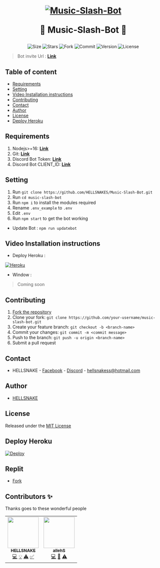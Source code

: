 <h1 align="center">
    <a href="#"><img src="https://i.imgur.com/DKzymiY.gif" alt="Music-Slash-Bot"></a>
    
   🤖 Music-Slash-Bot 🤖
</h1>

<p align="center">
    <img alt="Size" src="https://img.shields.io/github/languages/code-size/HELLSNAKES/Music-Slash-Bot">
    <img alt="Stars" src="https://img.shields.io/github/stars/HELLSNAKES/Music-Slash-Bot">
    <img alt="Fork" src="https://img.shields.io/github/forks/HELLSNAKES/Music-Slash-Bot">
    <img alt="Commit" src="https://img.shields.io/github/commit-activity/y/HELLSNAKES/Music-Slash-Bot">
    <img alt="Version" src="https://img.shields.io/github/package-json/v/HELLSNAKES/Music-Slash-Bot">
    <img alt="License" src="https://img.shields.io/github/license/HELLSNAKES/Music-Slash-Bot">
</p>

> Bot invite Url :  **[Link](https://discord.com/api/oauth2/authorize?client_id=898055197102866453&permissions=412320324672&scope=bot%20applications.commands)**

## Table of content

* [Requirements](#Requirements)
* [Setting](#Setting)
* [Video Installation instructions](#Video-Installation-instructions)
* [Contributing](#Contributing)
* [Contact](#Contact)
* [Author](#Author)
* [License](#License)
* [Deploy Heroku](#Deploy-Heroku)

## Requirements
1. Nodejs>=16: **[Link](https://nodejs.org)**
2. Git: **[Link](https://git-scm.com)**
3. Discord Bot Token: **[Link](https://discord.com/developers/applications)**
4. Discord Bot CLIENT_ID: **[Link](https://discord.com/developers/applications)**

## Setting
1. Run `git clone https://github.com/HELLSNAKES/Music-Slash-Bot.git`
2. Run `cd music-slash-bot`
3. Run `npm i` to install the modules required
4. Rename `.env_example` to `.env`
5. Edit `.env`
6. Run `npm start` to get the bot working

* Update Bot : `npm run updatebot`
## Video Installation instructions

- Deploy Heroku :

 [![Heroku](https://i.ytimg.com/vi/suCg-Di14Dk/maxresdefault.jpg)](https://youtu.be/suCg-Di14Dk)

- Window :
> Coming soon

## Contributing
1. [Fork the repository](https://github.com/HELLSNAKES/Music-Slash-Bot/fork)
2. Clone your fork: `git clone https://github.com/your-username/music-slash-bot.git`
3. Create your feature branch: `git checkout -b <branch-name>`
4. Commit your changes: `git commit -m <commit message>`
5. Push to the branch: `git push -u origin <branch-name>`
6. Submit a pull request

## Contact
* HELLSNAKE - [Facebook](https://www.facebook.com/hellsnake98) - [Discord](https://discord.com/users/628633598001414165) - hellsnakess@hotmail.com

## Author
* [HELLSNAKE](https://github.com/HELLSNAKES)

## License
Released under the [MIT License](https://github.com/HELLSNAKES/Music-Slash-Bot/blob/main/LICENSE)

## Deploy Heroku
[![Deploy](https://www.herokucdn.com/deploy/button.svg)](https://heroku.com/deploy?template=https://github.com/HELLSNAKES/Music-Slash-Bot)
## Replit

* [Fork](https://replit.com/@hellsnakes/music-slash-bot?v=1)

## Contributors ✨

Thanks goes to these wonderful people

<!-- ALL-CONTRIBUTORS-LIST:START - Do not remove or modify this section -->
<!-- prettier-ignore-start -->
<!-- markdownlint-disable -->
<table>
  <tr>
    <td align="center"><a href="https://github.com/HELLSNAKES"><img src="https://avatars.githubusercontent.com/u/63496374?v=4?s=100" width="100px;" alt=""/><br /><sub><b>HELLSNAKE</b></sub></a><br /><a href="https://github.com/HELLSNAKES/Music-Slash-Bot/commits?author=HELLSNAKES" title="Code">💻</a> <a href="#example-HELLSNAKES" title="Examples">💡</a> <a href="https://github.com/HELLSNAKES/Music-Slash-Bot/commits?author=HELLSNAKES" title="Tests">⚠️</a> <a href="#tutorial-HELLSNAKES" title="Tutorials">✅</a></td>
    <td align="center"><a href="https://github.com/shellawa"><img src="https://avatars.githubusercontent.com/u/69383963?v=4?s=100" width="100px;" alt=""/><br /><sub><b>allehS</b></sub></a><br /><a href="https://github.com/HELLSNAKES/Music-Slash-Bot/commits?author=shellawa" title="Code">💻</a> <a href="#ideas-shellawa" title="Ideas, Planning, & Feedback">🤔</a> <a href="https://github.com/HELLSNAKES/Music-Slash-Bot/commits?author=shellawa" title="Tests">⚠️</a></td>
  </tr>
</table>

<!-- markdownlint-restore -->
<!-- prettier-ignore-end -->

<!-- ALL-CONTRIBUTORS-LIST:END -->
